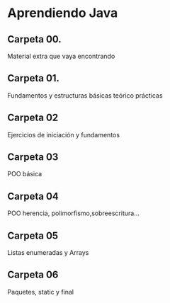 <h1>Aprendiendo Java</h1>

<h2>Carpeta 00.</h1>
<p>Material extra que vaya encontrando</p>
<h2>Carpeta 01.</h2>
<p>Fundamentos y estructuras básicas teórico prácticas</p>
<h2>Carpeta 02</h2>
<p>Ejercicios de iniciación y fundamentos</p>
<h2>Carpeta 03</h2>
<p>POO básica</p>
<h2>Carpeta 04</h2>
<p>POO herencia, polimorfismo,sobreescritura...</p>
<h2>Carpeta 05</h2>
<p>Listas enumeradas y Arrays</p>
<h2>Carpeta 06</h2>
<p>Paquetes, static y final</p>